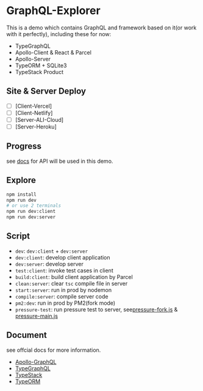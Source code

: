# GraphQL-Explorer

This is a demo which contains GraphQL and framework based on it(or work with it perfectly), including these for now:

- TypeGraphQL
- Apollo-Client & React & Parcel
- Apollo-Server
- TypeORM + SQLite3
- TypeStack Product

## Site & Server Deploy

- [ ] [Client-Vercel]
- [ ] [Client-Netlify]
- [ ] [Server-ALI-Cloud]
- [ ] [Server-Heroku]

## Progress

see [docs](docs/README.md) for API will be used in this demo.

## Explore

```bash
npm install
npm run dev
# or use 2 terminals
npm run dev:client
npm run dev:server
```

## Script

- `dev`: `dev:client` + `dev:server`
- `dev:client`: develop client application
- `dev:server`: develop server
- `test:client`: invoke test cases in client
- `build:client`: build client application by Parcel
- `clean:server`: clear `tsc` compile file in server
- `start:server`: run in prod by nodemon
- `compile:server`: compile server code
- `pm2:dev`: run in prod by PM2(fork mode)
- `pressure-test`: run pressure test to server, see[pressure-fork.js](./pt-fork.js) & [pressure-main.js](./pt-main.js)

## Document

see offcial docs for more information.

- [Apollo-GraphQL](https://www.apollographql.com/docs/)
- [TypeGraphQL](https://typegraphql.com/)
- [TypeStack](https://github.com/typestack)
- [TypeORM](https://github.com/typeorm)
